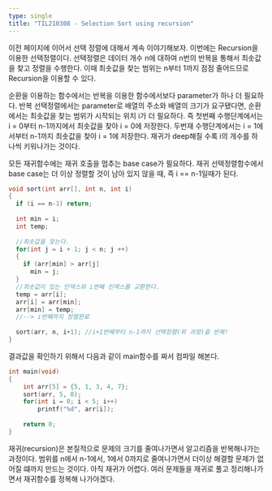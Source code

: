 ```yaml
---
type: single
title: "TIL210308 - Selection Sort using recursion"
---
```



이전 페이지에 이어서 선택 정렬에 대해서 계속 이야기해보자. 이번에는 Recursion을 이용한 선택정렬이다.
선택정렬은 데이터 개수 n에 대하여 n번의 반복을 통해서 최솟값을 찾고 정렬을 수행한다. 
이때 최솟값을 찾는 범위는 n부터 1까지 점점 줄어드므로 Recursion을 이용할 수 있다.


순환을 이용하는 함수에서는 반복을 이용한 함수에서보다 parameter가 하나 더 필요하다. 반복 선택정렬에서는 parameter로 배열의 주소와 배열의 크기가 요구됐다면,
순환에서는 최솟값을 찾는 범위가 시작되는 위치 i가 더 필요하다. 즉 첫번째 수행단계에서는 i = 0부터 n-1까지에서 최솟값을 찾아 i = 0에 저장한다. 두번재 수행단계에서는 i = 1에서부터 n-1까지 
최솟값을 찾아 i = 1에 저장한다. 재귀가 deep해질 수록 i의 개수를 하나씩 키워나가는 것이다. 

모든 재귀함수에는 재귀 호출을 멈추는 base case가 필요하다. 재귀 선택정렬함수에서 base case는 더 이상 정렬할 것이 남아 있지 않을 때, 즉 i == n-1일때가 된다.

```c
void sort(int arr[], int n, int i)
{
  if (i == n-1) return;
  
  int min = i;
  int temp;
  
  //최솟값을 찾는다.
  for(int j = i + 1; j < n; j ++)
  {
    if (arr[min] > arr[j]
      min = j;
  }
  //최솟값이 있는 인덱스와 i번째 인덱스를 교환한다. 
  temp = arr[i];
  arr[i] = arr[min];
  arr[min] = temp;
  //--> i번째까지 정렬완료
  
  sort(arr, n, i+1); //i+1번째부터 n-1까지 선택정렬(위 과정)을 반복! 
} 
```

결과값을 확인하기 위해서 다음과 같이 main함수를 짜서 컴파일 해본다. 

```c
int main(void)
{
	int arr[5] = {5, 1, 3, 4, 7};
	sort(arr, 5, 0);
	for(int i = 0; i < 5; i++)
		printf("%d", arr[i]);
		
	return 0;
}
```

재귀(recursion)은 본질적으로 문제의 크기를 줄여나가면서 알고리즘을 반복해나가는 과정이다. 범위를 n에서 n-1에서, 1에서 0까지로 줄여나가면서 더이상 해결할 문제가 없어질 떄까지
만드는 것이다. 아직 재귀가 어렵다. 여러 문제들을 재귀로 풀고 정리해나가면서 재귀함수를 정복해 나가야겠다. 
